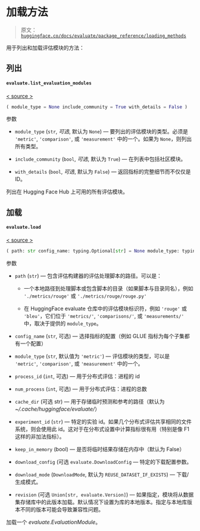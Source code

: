 # 加载方法

> 原文：[`huggingface.co/docs/evaluate/package_reference/loading_methods`](https://huggingface.co/docs/evaluate/package_reference/loading_methods)

用于列出和加载评估模块的方法：

## 列出

#### `evaluate.list_evaluation_modules`

[< source >](https://github.com/huggingface/evaluate/blob/v0.4.0/src/evaluate/inspect.py#L35)

```py
( module_type = None include_community = True with_details = False )
```

参数

+   `module_type` (`str`, *可选*, 默认为 `None`) — 要列出的评估模块的类型。必须是 `'metric'`, `'comparison'`, 或 `'measurement'` 中的一个。如果为 `None`，则列出所有类型。

+   `include_community` (`bool`, *可选*, 默认为 `True`) — 在列表中包括社区模块。

+   `with_details` (`bool`, *可选*, 默认为 `False`) — 返回指标的完整细节而不仅仅是 ID。

列出在 Hugging Face Hub 上可用的所有评估模块。

## 加载

#### `evaluate.load`

[< source >](https://github.com/huggingface/evaluate/blob/v0.4.0/src/evaluate/loading.py#L689)

```py
( path: str config_name: typing.Optional[str] = None module_type: typing.Optional[str] = None process_id: int = 0 num_process: int = 1 cache_dir: typing.Optional[str] = None experiment_id: typing.Optional[str] = None keep_in_memory: bool = False download_config: typing.Optional[evaluate.utils.file_utils.DownloadConfig] = None download_mode: typing.Optional[datasets.download.download_manager.DownloadMode] = None revision: typing.Union[str, datasets.utils.version.Version, NoneType] = None **init_kwargs )
```

参数

+   `path` (`str`) — 包含评估构建器的评估处理脚本的路径。可以是：

    +   一个本地路径到处理脚本或包含脚本的目录（如果脚本与目录同名），例如 `'./metrics/rouge'` 或 `'./metrics/rouge/rouge.py'`

    +   在 HuggingFace evaluate 仓库中的评估模块标识符，例如 `'rouge'` 或 `'bleu'`，它们位于 `'metrics/'`, `'comparisons/'`, 或 `'measurements/'` 中，取决于提供的 `module_type`。

+   `config_name` (`str`, 可选) — 选择指标的配置（例如 GLUE 指标为每个子集都有一个配置）

+   `module_type` (`str`, 默认值为 `'metric'`) — 评估模块的类型，可以是 `'metric'`, `'comparison'`, 或 `'measurement'` 中的一个。

+   `process_id` (`int`, 可选) — 用于分布式评估：进程的 id

+   `num_process` (`int`, 可选) — 用于分布式评估：进程的总数

+   `cache_dir` (可选 str) — 用于存储临时预测和参考的路径（默认为 *~/.cache/huggingface/evaluate/*）

+   `experiment_id` (`str`) — 特定的实验 id。如果几个分布式评估共享相同的文件系统，则会使用此 id。这对于在分布式设置中计算指标很有用（特别是像 F1 这样的非加法指标）。

+   `keep_in_memory` (bool) — 是否将临时结果存储在内存中（默认为 False）

+   `download_config` (可选 `evaluate.DownloadConfig` — 特定的下载配置参数。

+   `download_mode` (`DownloadMode`, 默认为 `REUSE_DATASET_IF_EXISTS`) — 下载/生成模式。

+   `revision` (可选 `Union[str, evaluate.Version]`) — 如果指定，模块将从数据集存储库中的此版本加载。默认情况下设置为库的本地版本。指定与本地库版本不同的版本可能会导致兼容性问题。

加载一个 *evaluate.EvaluationModule*。
